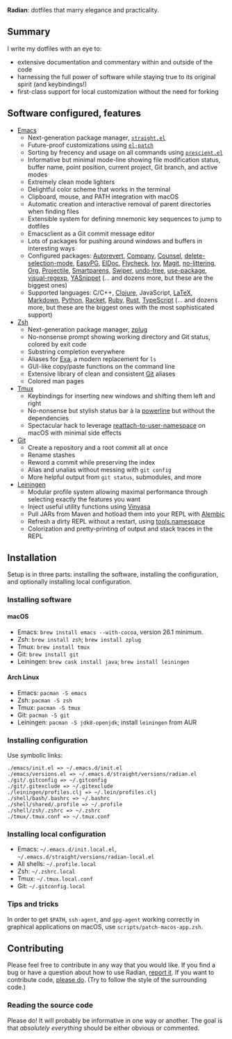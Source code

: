 **Radian**: dotfiles that marry elegance and practicality.

## Summary

I write my dotfiles with an eye to:

* extensive documentation and commentary within and outside of the
  code
* harnessing the full power of software while staying true to its
  original spirit (and keybindings!)
* first-class support for local customization without the need for
  forking

## Software configured, features

* [Emacs]
    * Next-generation package manager, [`straight.el`][straight.el]
    * Future-proof customizations using [`el-patch`][el-patch]
    * Sorting by frecency and usage on all commands using
      [`prescient.el`][prescient.el]
    * Informative but minimal mode-line showing file modification
      status, buffer name, point position, current project, Git
      branch, and active modes
    * Extremely clean mode lighters
    * Delightful color scheme that works in the terminal
    * Clipboard, mouse, and PATH integration with macOS
    * Automatic creation and interactive removal of parent directories
      when finding files
    * Extensible system for defining mnemonic key sequences to jump to
      dotfiles
    * Emacsclient as a Git commit message editor
    * Lots of packages for pushing around windows and buffers in
      interesting ways
    * Configured packages: [Autorevert], [Company], [Counsel],
      [delete-selection-mode], [EasyPG], [ElDoc], [Flycheck], [Ivy],
      [Magit], [no-littering], [Org], [Projectile], [Smartparens],
      [Swiper], [undo-tree], [use-package], [visual-regexp],
      [YASnippet] (... and dozens more, but these are the biggest
      ones)
    * Supported languages: C/C++, [Clojure], JavaScript, [LaTeX],
      [Markdown], [Python], [Racket], [Ruby], [Rust], [TypeScript]
      (... and dozens more, but these are the biggest ones with the
      most sophisticated support)
* [Zsh]
    * Next-generation package manager, [zplug]
    * No-nonsense prompt showing working directory and Git status,
      colored by exit code
    * Substring completion everywhere
    * Aliases for [Exa], a modern replacement for `ls`
    * GUI-like copy/paste functions on the command line
    * Extensive library of clean and consistent [Git] aliases
    * Colored man pages
* [Tmux]
    * Keybindings for inserting new windows and shifting them left and
      right
    * No-nonsense but stylish status bar à la [powerline] but without
      the dependencies
    * Spectacular hack to leverage [reattach-to-user-namespace] on
      macOS with minimal side effects
* [Git]
    * Create a repository and a root commit all at once
    * Rename stashes
    * Reword a commit while preserving the index
    * Alias and unalias without messing with `git config`
    * More helpful output from `git status`, submodules, and more
* [Leiningen]
    * Modular profile system allowing maximal performance through
      selecting exactly the features you want
    * Inject useful utility functions using [Vinyasa]
    * Pull JARs from Maven and hotload them into your REPL with
      [Alembic]
    * Refresh a dirty REPL without a restart, using [tools.namespace]
    * Colorization and pretty-printing of output and stack traces in
      the REPL

## Installation

Setup is in three parts: installing the software, installing the
configuration, and optionally installing local configuration.

### Installing software
#### macOS

* Emacs: `brew install emacs --with-cocoa`, version 26.1 minimum.
* Zsh: `brew install zsh`; `brew install zplug`
* Tmux: `brew install tmux`
* Git: `brew install git`
* Leiningen: `brew cask install java`; `brew install leiningen`

#### Arch Linux

* Emacs: `pacman -S emacs`
* Zsh: `pacman -S zsh`
* Tmux: `pacman -S tmux`
* Git: `pacman -S git`
* Leiningen: `pacman -S jdk8-openjdk`; install `leiningen` from AUR

### Installing configuration

Use symbolic links:

    ./emacs/init.el => ~/.emacs.d/init.el
    ./emacs/versions.el => ~/.emacs.d/straight/versions/radian.el
    ./git/.gitconfig => ~/.gitconfig
    ./git/.gitexclude => ~/.gitexclude
    ./leiningen/profiles.clj => ~/.lein/profiles.clj
    ./shell/bash/.bashrc => ~/.bashrc
    ./shell/shared/.profile => ~/.profile
    ./shell/zsh/.zshrc => ~/.zshrc
    ./tmux/.tmux.conf => ~/.tmux.conf

### Installing local configuration

* Emacs: `~/.emacs.d/init.local.el`,
  `~/.emacs.d/straight/versions/radian-local.el`
* All shells: `~/.profile.local`
* Zsh: `~/.zshrc.local`
* Tmux: `~/.tmux.local.conf`
* Git: `~/.gitconfig.local`

### Tips and tricks

In order to get `$PATH`, `ssh-agent`, and `gpg-agent` working
correctly in graphical applications on macOS, use
`scripts/patch-macos-app.zsh`.

## Contributing

Please feel free to contribute in any way that you would like. If you
find a bug or have a question about how to use Radian, [report
it][issues]. If you want to contribute code, [please do][prs]. (Try to
follow the style of the surrounding code.)

### Reading the source code

Please do! It will probably be informative in one way or another. The
goal is that *absolutely everything* should be either obvious or
commented.

[1.0]: https://github.com/raxod502/radian/milestone/1
[alembic]: https://github.com/pallet/alembic
[autorevert]: https://www.emacswiki.org/emacs/AutoRevertMode
[clojure]: https://clojure.org/
[company-statistics]: https://github.com/company-mode/company-statistics
[company]: http://company-mode.github.io/
[counsel]: https://github.com/abo-abo/swiper#counsel
[delete-selection-mode]: https://www.emacswiki.org/emacs/DeleteSelectionMode
[dotman]: https://github.com/raxod502/dotman
[easypg]: https://www.gnu.org/software/emacs/manual/epa.html
[el-patch]: https://github.com/raxod502/el-patch
[eldoc]: https://www.emacswiki.org/emacs/ElDoc
[emacs]: https://www.gnu.org/software/emacs/
[exa]: https://the.exa.website/
[flx]: https://github.com/lewang/flx
[flycheck]: http://www.flycheck.org/
[git]: https://git-scm.com/
[historian]: https://github.com/PythonNut/historian.el
[issues]: https://github.com/raxod502/radian/issues
[ivy]: https://github.com/abo-abo/swiper#ivy
[latex]: https://www.latex-project.org/
[leiningen]: http://leiningen.org/
[magit]: https://magit.vc/
[markdown-mode]: http://jblevins.org/projects/markdown-mode/
[markdown]: https://daringfireball.net/projects/markdown/syntax
[no-littering]: https://github.com/tarsius/no-littering
[org]: http://orgmode.org/
[powerline]: https://github.com/powerline/powerline
[prescient.el]: https://github.com/raxod502/prescient.el
[projectile]: http://batsov.com/projectile/
[prs]: https://github.com/raxod502/radian/pulls
[python]: https://www.python.org/
[racket]: https://racket-lang.org/
[reattach-to-user-namespace]: https://github.com/ChrisJohnsen/tmux-MacOSX-pasteboard
[ruby]: https://www.ruby-lang.org/
[rust]: https://www.rust-lang.org/
[smartparens]: https://github.com/Fuco1/smartparens
[smex]: https://github.com/nonsequitur/smex
[straight.el]: https://github.com/raxod502/straight.el
[swiper]: https://github.com/abo-abo/swiper#swiper
[tmux]: https://tmux.github.io/
[tools.namespace]: https://github.com/clojure/tools.namespace
[typescript]: https://www.typescriptlang.org/
[undo-tree]: http://www.dr-qubit.org/undo-tree.html
[use-package]: https://github.com/jwiegley/use-package
[vinyasa]: http://docs.caudate.me/lucidity/
[visual-regexp]: https://github.com/benma/visual-regexp.el
[yasnippet]: https://github.com/joaotavora/yasnippet
[zplug]: https://github.com/zplug/zplug
[zsh]: http://zsh.sourceforge.net/
